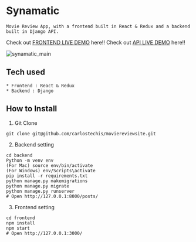 # Synamatic
```
Movie Review App, with a frontend built in React & Redux and a backend built in Django API.
```
Check out [FRONTEND LIVE DEMO](https://frontend-netflix-clone.herokuapp.com/) here!!
Check out [API LIVE DEMO](https://backend-synamatic.herokuapp.com/) here!!

![synamatic_main](https://user-images.githubusercontent.com/93954303/150614586-ea7da98a-30c0-4f20-ac59-a95eb515596c.PNG)


## Tech used
```
* Frontend : React & Redux
* Backend : Django
```
## How to Install
1. Git Clone
```
git clone git@github.com/carlostechis/moviereviewsite.git
```
2. Backend setting
```
cd backend
Python -m venv env
(For Mac) source env/bin/activate
(For Windows) env/Scripts\activate
pip install -r requirements.txt
python manage.py makemigrations
python manage.py migrate
python manage.py runserver
# Open http://127.0.0.1:8000/posts/
```
3. Frontend setting
```
cd frontend
npm install
npm start
# Open http://127.0.0.1:3000/
```
